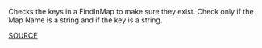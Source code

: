 Checks the keys in a FindInMap to make sure they exist. Check only if the Map Name is a string and if the key is a string.

[SOURCE](https://docs.aws.amazon.com/AWSCloudFormation/latest/UserGuide/intrinsic-function-reference-findinmap.html)